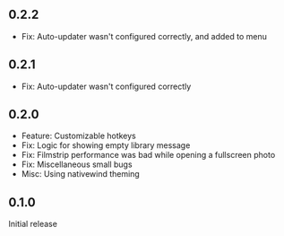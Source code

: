 ## 0.2.2

- Fix: Auto-updater wasn't configured correctly, and added to menu

## 0.2.1

- Fix: Auto-updater wasn't configured correctly

## 0.2.0

- Feature: Customizable hotkeys
- Fix: Logic for showing empty library message
- Fix: Filmstrip performance was bad while opening a fullscreen photo
- Fix: Miscellaneous small bugs
- Misc: Using nativewind theming

## 0.1.0

Initial release